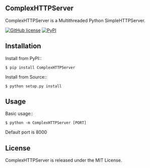 ComplexHTTPServer
--------

ComplexHTTPServer is a Multithreaded Python SimpleHTTPServer.

[![GitHub license](https://img.shields.io/badge/license-MIT-blue.svg)](https://raw.githubusercontent.com/vickysam/ComplexHTTPServer/master/LICENSE)
[![PyPI](https://img.shields.io/badge/v-0.2-blue.svg)](https://pypi.python.org/pypi/ComplexHTTPServer/0.2)

Installation
------------

Install from PyPI::

    $ pip install ComplexHTTPServer


Install from Source::

    $ python setup.py install

Usage
-----

Basic usage::

    $ python -m ComplexHTTPServer [PORT]

Default port is 8000


License
-------

ComplexHTTPServer is released under the MIT License.
